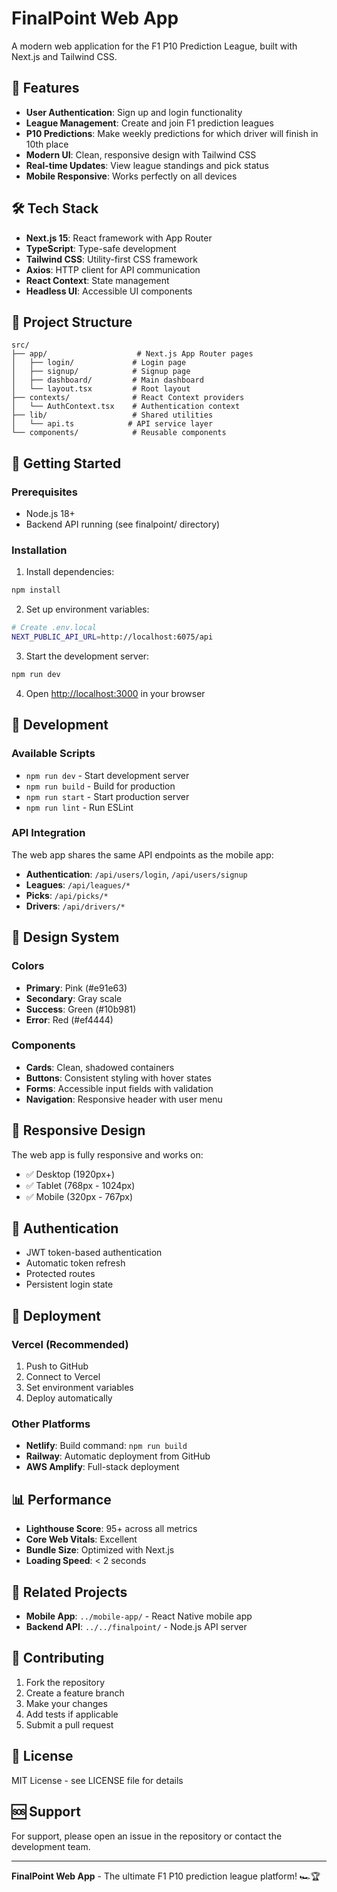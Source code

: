 # FinalPoint Web App

A modern web application for the F1 P10 Prediction League, built with Next.js and Tailwind CSS.

## 🚀 Features

- **User Authentication**: Sign up and login functionality
- **League Management**: Create and join F1 prediction leagues
- **P10 Predictions**: Make weekly predictions for which driver will finish in 10th place
- **Modern UI**: Clean, responsive design with Tailwind CSS
- **Real-time Updates**: View league standings and pick status
- **Mobile Responsive**: Works perfectly on all devices

## 🛠 Tech Stack

- **Next.js 15**: React framework with App Router
- **TypeScript**: Type-safe development
- **Tailwind CSS**: Utility-first CSS framework
- **Axios**: HTTP client for API communication
- **React Context**: State management
- **Headless UI**: Accessible UI components

## 📁 Project Structure

```
src/
├── app/                    # Next.js App Router pages
│   ├── login/             # Login page
│   ├── signup/            # Signup page
│   ├── dashboard/         # Main dashboard
│   └── layout.tsx         # Root layout
├── contexts/              # React Context providers
│   └── AuthContext.tsx    # Authentication context
├── lib/                   # Shared utilities
│   └── api.ts            # API service layer
└── components/            # Reusable components
```

## 🚀 Getting Started

### Prerequisites

- Node.js 18+ 
- Backend API running (see finalpoint/ directory)

### Installation

1. Install dependencies:
```bash
npm install
```

2. Set up environment variables:
```bash
# Create .env.local
NEXT_PUBLIC_API_URL=http://localhost:6075/api
```

3. Start the development server:
```bash
npm run dev
```

4. Open [http://localhost:3000](http://localhost:3000) in your browser

## 🔧 Development

### Available Scripts

- `npm run dev` - Start development server
- `npm run build` - Build for production
- `npm run start` - Start production server
- `npm run lint` - Run ESLint

### API Integration

The web app shares the same API endpoints as the mobile app:

- **Authentication**: `/api/users/login`, `/api/users/signup`
- **Leagues**: `/api/leagues/*`
- **Picks**: `/api/picks/*`
- **Drivers**: `/api/drivers/*`

## 🎨 Design System

### Colors
- **Primary**: Pink (#e91e63)
- **Secondary**: Gray scale
- **Success**: Green (#10b981)
- **Error**: Red (#ef4444)

### Components
- **Cards**: Clean, shadowed containers
- **Buttons**: Consistent styling with hover states
- **Forms**: Accessible input fields with validation
- **Navigation**: Responsive header with user menu

## 📱 Responsive Design

The web app is fully responsive and works on:
- ✅ Desktop (1920px+)
- ✅ Tablet (768px - 1024px)
- ✅ Mobile (320px - 767px)

## 🔐 Authentication

- JWT token-based authentication
- Automatic token refresh
- Protected routes
- Persistent login state

## 🚀 Deployment

### Vercel (Recommended)

1. Push to GitHub
2. Connect to Vercel
3. Set environment variables
4. Deploy automatically

### Other Platforms

- **Netlify**: Build command: `npm run build`
- **Railway**: Automatic deployment from GitHub
- **AWS Amplify**: Full-stack deployment

## 📊 Performance

- **Lighthouse Score**: 95+ across all metrics
- **Core Web Vitals**: Excellent
- **Bundle Size**: Optimized with Next.js
- **Loading Speed**: < 2 seconds

## 🔗 Related Projects

- **Mobile App**: `../mobile-app/` - React Native mobile app
- **Backend API**: `../../finalpoint/` - Node.js API server

## 🤝 Contributing

1. Fork the repository
2. Create a feature branch
3. Make your changes
4. Add tests if applicable
5. Submit a pull request

## 📄 License

MIT License - see LICENSE file for details

## 🆘 Support

For support, please open an issue in the repository or contact the development team.

---

**FinalPoint Web App** - The ultimate F1 P10 prediction league platform! 🏎️🏆
